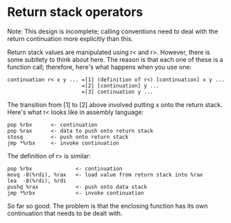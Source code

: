 # Return stack operators

Note: This design is incomplete; calling conventions need to deal with the
return continuation more explicitly than this.

Return stack values are manipulated using r< and r>. However, there is some
subtlety to think about here. The reason is that each one of these is a function
call; therefore, here's what happens when you use one:

    continuation r< x y ... =[1] (definition of r<) [continuation] x y ...
                            =[2] [continuation] y ...
                            =[3] continuation y ...

The transition from [1] to [2] above involved putting x onto the return stack.
Here's what r< looks like in assembly language:

    pop %rbx      <- continuation
    pop %rax      <- data to push onto return stack
    stosq         <- push onto return stack
    jmp *%rbx     <- invoke continuation

The definition of r> is similar:

    pop %rbx              <- continuation
    movq -8(%rdi), %rax   <- load value from return stack into %rax
    lea  -8(%rdi), %rdi
    pushq %rax            <- push onto data stack
    jmp *%rbx             <- invoke continuation

So far so good. The problem is that the enclosing function has its own
continuation that needs to be dealt with.
